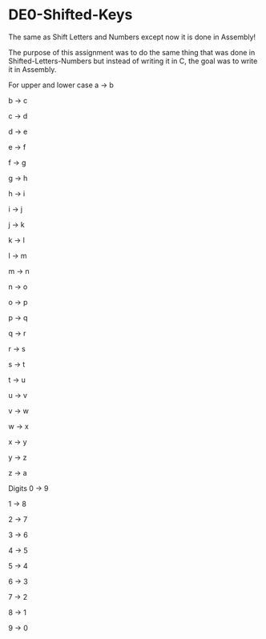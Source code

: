 # DE0-Shifted-Keys
The same as Shift Letters and Numbers except now it is done in Assembly!

The purpose of this assignment was to do the same thing that was done in Shifted-Letters-Numbers but instead of writing it in C,
the goal was to write it in Assembly.

For upper and lower case a -> b

b -> c

c -> d

d -> e

e -> f

f -> g

g -> h

h -> i

i -> j

j -> k

k -> l

l -> m

m -> n

n -> o

o -> p

p -> q

q -> r

r -> s

s -> t

t -> u

u -> v

v -> w

w -> x

x -> y

y -> z

z -> a

Digits 0 -> 9

1 -> 8

2 -> 7

3 -> 6

4 -> 5

5 -> 4

6 -> 3

7 -> 2

8 -> 1

9 -> 0
